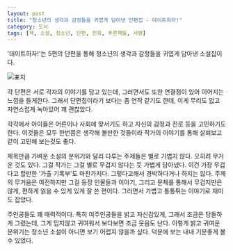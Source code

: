 ```yaml
---
layout: post
title: "청소년의 생각과 감정들을 귀엽게 담아낸 단편집 - 데이트하자!"
category: 도서
tags: [책, 소설, 청소년, 단편, 진희, 푸른책들, 서평]
---
```


'데이트하자!'는
5편의 단편을 통해 청소년의 생각과 감정들을 귀엽게 담아낸 소설집이다.

![표지](https://lh3.googleusercontent.com/PrgYOiiOn9KJju7eSAQKaxTzNwrSlaZLvZ2_x5-VMPVJ1cKs1XPKTFXV3l34xRK6LO627VjVRuT29A=s480)

각 단편은 서로 각자의 이야기를 담고 있는데,
그러면서도 또한 연결점이 있어
이어지는 느낌을 들게한다.
그래서 단편집이라기 보다는 좀 연작 같기도 한데,
이게 무리도 없고 자연스럽게 녹아있어 꽤 괜찮았다.

각각에서 아이들은 어른이나 사회에 맞서기도 하고
자신의 감정과 진로 등을 고민하기도 한다.
이것들은 모두 한번쯤은 생각해 볼만한 것들이라
작가의 이야기를 통해 살펴보고 같이 고민해 보는것도 좋다.

제목만큼 가벼운 소설의 분위기와 달리 다루는 주제들은 별로 가볍지 않다.
오히려 무거운 것도 있다.
그걸 작가는 그걸 별로 무겁지 않다는 듯 가볍게 담아냈다.
이건 가장 무겁다고 할만한 '가출 기록부'도 마찬가지다.
그렇다고해서 경박하다거나 하지는 않다.
주제의 무거움은 여전하지만
그걸 등장 인물들과 이야기, 그리고 문체를 통해서 무겁지만은 않게, 편하게 읽을 수 있게 있게 잘 쓴 편이다.
그러면서 가볍고 통통튀는 이야기로 재미도 잡았다.

주인공들도 꽤 매력적이다.
특히 여주인공들을 밝고 자신감있게, 그래서 조금은 당돌하게 그렸는데, 그게 밉지않고 귀여워서 보다보면 조금 웃음도 난다.
이렇게 밝고 귀여운 분위기는 청소년 소설이 아니면 보기 어렵지 않을까 싶다.
덕분에 보는 내내 기분좋게 볼 수 있었다.
